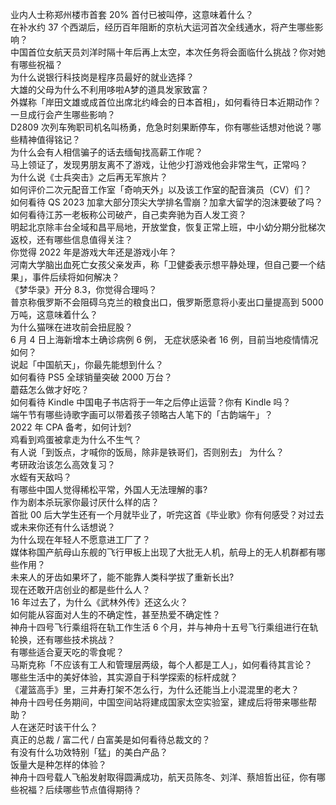 业内人士称郑州楼市首套  20% 首付已被叫停，这意味着什么？  
在补水约 37 个西湖后，经历百年阻断的京杭大运河首次全线通水，将产生哪些影响？  
中国首位女航天员刘洋时隔十年后再上太空，本次任务将会面临什么挑战？你对她有哪些祝福？  
为什么说银行科技岗是程序员最好的就业选择？  
大雄的父母为什么不利用哆啦A梦的道具发家致富？  
外媒称「岸田文雄或成首位出席北约峰会的日本首相」，如何看待日本近期动作？一旦成行会产生哪些影响？  
D2809 次列车殉职司机名叫杨勇，危急时刻果断停车，你有哪些话想对他说？哪些精神值得铭记？  
为什么会有人相信骗子的话去缅甸找高薪工作呢？  
马上领证了，发现男朋友离不了游戏，让他少打游戏他会非常生气，正常吗？  
为什么说《士兵突击》之后再无军旅片？  
如何评价二次元配音工作室「奇响天外」以及该工作室的配音演员（CV）们？  
如何看待 QS 2023 加拿大部分顶尖大学排名雪崩？加拿大留学的泡沫要破了吗？  
如何看待江苏一老板称公司破产，自己卖奔驰为百人发工资？  
明起北京除丰台全域和昌平局地，开放堂食，恢复正常上班，中小幼分期分批梯次返校，还有哪些信息值得关注？  
你觉得 2022 年是游戏大年还是游戏小年？  
河南大学脑出血死亡女孩父亲发声，称「卫健委表示想平静处理，但自己要一个结果」，事件后续将如何解决？  
《梦华录》开分 8.3，你觉得合理吗？  
普京称俄罗斯不会阻碍乌克兰的粮食出口，俄罗斯愿意将小麦出口量提高到 5000 万吨，这意味着什么？  
为什么猫咪在进攻前会扭屁股？  
6 月 4 日上海新增本土确诊病例 6 例， 无症状感染者 16 例，目前当地疫情情况如何？  
说起「中国航天」，你最先能想到什么？  
如何看待 PS5 全球销量突破 2000 万台？  
蘑菇怎么做才好吃？  
如何看待 Kindle 中国电子书店将于一年之后停止运营？你有 Kindle 吗？  
端午节有哪些诗歌字画可以带着孩子领略古人笔下的「古韵端午」？  
2022 年 CPA 备考，如何计划?  
鸡看到鸡蛋被拿走为什么不生气？  
有人说「到饭点，才喊你的饭局，除非是铁哥们，否则别去」 为什么？  
考研政治该怎么高效复习？  
水蛭有天敌吗？  
有哪些中国人觉得稀松平常，外国人无法理解的事?  
作为剧本杀玩家你最讨厌什么样的店？  
首批 00 后大学生还有一个月就毕业了，听完这首《毕业歌》你有何感受？对过去或未来你还有什么话想说？  
为什么现在年轻人不愿意进工厂了？  
媒体称国产航母山东舰的飞行甲板上出现了大批无人机，航母上的无人机群都有哪些作用？  
未来人的牙齿如果坏了，能不能靠人类科学拔了重新长出?  
现在还敢开店创业的都是些什么人？  
16 年过去了，为什么《武林外传》还这么火？  
如何能从容面对人生的不确定性，甚至热爱不确定性？  
神舟十四号飞行乘组将在轨工作生活 6 个月，并与神舟十五号飞行乘组进行在轨轮换，还有哪些技术挑战？  
有哪些适合夏天吃的零食呢？  
马斯克称「不应该有工人和管理层两级，每个人都是工人」，如何看待其言论？  
哪些生活中的美好体验，其实源自于科学探索的标杆成就？  
《灌篮高手》里，三井寿打架不怎么行，为什么还能当上小混混里的老大？  
神舟十四号任务期间，中国空间站将建成国家太空实验室，建成后将带来哪些帮助？  
人在迷茫时该干什么？  
真正的总裁 / 富二代 / 白富美是如何看待总裁文的？  
有没有什么功效特别「猛」的美白产品？  
饭量大是种怎样的体验？  
神舟十四号载人飞船发射取得圆满成功，航天员陈冬、刘洋、蔡旭哲出征，你有哪些祝福？后续哪些节点值得期待？  
